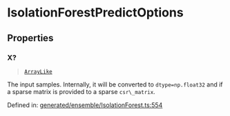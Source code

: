# IsolationForestPredictOptions

## Properties

### X?

> [`ArrayLike`](../types/ArrayLike.md)

The input samples. Internally, it will be converted to `dtype=np.float32` and if a sparse matrix is provided to a sparse `csr\_matrix`.

Defined in:  [generated/ensemble/IsolationForest.ts:554](https://github.com/transitive-bullshit/scikit-learn-ts/blob/b59c1ff/packages/sklearn/src/generated/ensemble/IsolationForest.ts#L554)
